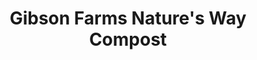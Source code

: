 ---
title: "Gibson Farms Nature's Way Compost"
url: /dumas/gibson-farms-natures-way-compost/
shop: Landwirtschaftlich
---